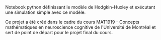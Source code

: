 Notebook python définissant le modèle de Hodgkin-Huxley et exécutant une simulation simple avec ce modèle.

Ce projet a été créé dans le cadre du cours MAT1919 - Concepts mathématiques en neuroscience cognitive de l'Université de Montréal et sert de point de départ pour le projet final du cours.
